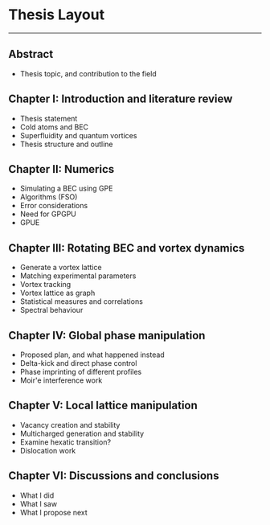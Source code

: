 # Thesis Layout
---

## Abstract
- Thesis topic, and contribution to the field

## Chapter I: Introduction and literature review

- Thesis statement
- Cold atoms and BEC
- Superfluidity and quantum vortices
- Thesis structure and outline

## Chapter II: Numerics

- Simulating a BEC using GPE
- Algorithms (FSO)
- Error considerations
- Need for GPGPU
- GPUE

## Chapter III: Rotating BEC and vortex dynamics

- Generate a vortex lattice
- Matching experimental parameters
- Vortex tracking
- Vortex lattice as graph
- Statistical measures and correlations
- Spectral behaviour

## Chapter IV: Global phase manipulation

- Proposed plan, and what happened instead
- Delta-kick and direct phase control
- Phase imprinting of different profiles
- Moir\'e interference work

## Chapter V: Local lattice manipulation

- Vacancy creation and stability
- Multicharged generation and stability
- Examine hexatic transition?
- Dislocation work

## Chapter VI: Discussions and conclusions
- What I did
- What I saw
- What I propose next
